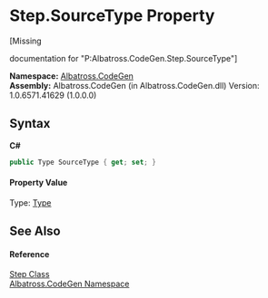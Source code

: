 # Step.SourceType Property 
 

\[Missing <summary> documentation for "P:Albatross.CodeGen.Step.SourceType"\]

**Namespace:**&nbsp;<a href="DCDDD28E">Albatross.CodeGen</a><br />**Assembly:**&nbsp;Albatross.CodeGen (in Albatross.CodeGen.dll) Version: 1.0.6571.41629 (1.0.0.0)

## Syntax

**C#**<br />
``` C#
public Type SourceType { get; set; }
```


#### Property Value
Type: <a href="http://msdn2.microsoft.com/en-us/library/42892f65" target="_blank">Type</a>

## See Also


#### Reference
<a href="97A19E51">Step Class</a><br /><a href="DCDDD28E">Albatross.CodeGen Namespace</a><br />